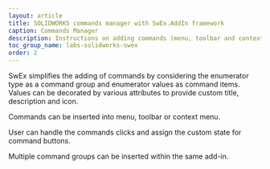 ```yaml
---
layout: article
title: SOLIDWORKS commands manager with SwEx.AddIn framework
caption: Commands Manager
description: Instructions on adding commands (menu, toolbar and context menu) with SwEx.AddIn framework for developing SOLIDWORKS add-ins in C# and VB.NET
toc_group_name: labs-solidworks-swex
order: 2
---
```

SwEx simplifies the adding of commands by considering the enumerator type as a command group and enumerator values as command items. Values can be decorated by various attributes to provide custom title, description and icon.

Commands can be inserted into menu, toolbar or context menu.

User can handle the commands clicks and assign the custom state for command buttons.

Multiple command groups can be inserted within the same add-in.